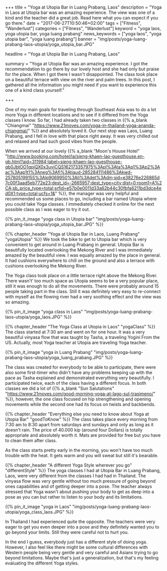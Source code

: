+++
title = "Yoga at Utopia Bar in Luang Prabang, Laos"
description = "Yoga in Laos at Utopia bar was an amazing experience. The view was one of a kind and the teacher did a great job. Read here what you can expect if you go there."
date = "2017-06-27T10:50:46+02:00"
tags = ["Fitness", "Wanderlust"]
categories = ["Fitness", "Wanderlust"]
keyword = "yoga laos, yoga utopia bar, yoga luang prabang"
news_keywords = ["yoga laos", "yoga utopia bar", "yoga luang prabang"]
banner = "img/posts/yoga-luang-prabang-laos-utopia/yoga_utopia_bar.JPG"

headline = "Yoga at Utopia Bar in Luang Prabang, Laos"

summary = "Yoga at Utopia Bar was an amazing experience. I got the recommendation to go there by our lovely host and she had only but praise for the place. When I got there I wasn't disappointed. The class took place on a beautiful terrace with view on the river and palm trees. In this post, I gathered all the information you might need if you want to experience this one of a kind class yourself."

+++

One of my main goals for traveling through Southeast Asia was to do a lot more Yoga in different locations and to see if it differed from the Yoga classes I know. So far, I had already taken two classes in {{% a_blank "Chiangmai" "https://www.21moves.com/yoga-in-thailand-yoga-ananda-chiangmai/" %}} and absolutely loved it. Our next stop was Laos, Luang Prabang, and I fell in love with that place right away. It was very chilled out and relaxed and had such good vibes from the people. 
 
When we arrived at our lovely {{% a_blank "Moon's House Hotel" "http://www.booking.com/hotel/la/sieng-khaen-lao-guesthouse.en-gb.html?aid=311984;label=sieng-khaen-lao-guesthouse-qb0JbtOO1qpjQX0x3uyiCQS162173357975%3Apl%3Ata%3Ap1%3Ap2%3Aac%3Aap1t1%3Aneg%3Afi%3Atiaud-285284111486%3Akwd-257805199155%3Alp9069950%3Ali%3Adet%3Adm;sid=e38276e226865d7c00f3aad5eb772e23;dest_id=-2665957;dest_type=city;dist=0;room1=A%2CA;sb_price_type=total;srfid=e57b0e0011d33a62b44c30fbfa6211bd3dce4ed0X1;type=total;ucfs=1&" %}}, the manager was very helpful and recommended us some places to go, including a bar named Utopia where you could take Yoga classes. I immediately checked it online for the next possible class as I was eager to try it out. 

{{% pin_it_image "yoga class in Utopia bar" "img/posts/yoga-luang-prabang-laos-utopia/yoga_utopia_bar.JPG" %}}
 
{{% chapter_header "Yoga at Utopia Bar in Laos, Luang Prabang" "yogaUtopia" %}}
We took the bike to get to Utopia bar which is very convenient to get around in Luang Prabang in general. Utopia Bar is beautifully located overlooking the Mekong River and I was immediately amazed by the beautiful view. I was equally amazed by the place in general. It had cushions everywhere to chill on the ground and also a terrace with cushions overlooking the Mekong River. 
 
The Yoga class took place on a little terrace right above the Mekong River. There wasn't’ too much space as Utopia seems to be a very popular place, still it was enough to do all the movements. There were probably around 15 people taking part in the class. Still it was definitely very easy to re-connect with myself as the flowing river had a very soothing effect and the view was so amazing. 

{{% pin_it_image "yoga class in Laos" "img/posts/yoga-luang-prabang-laos-utopia/yoga_laos.JPG" %}}

{{% chapter_header "The Yoga Class at Utopia in Laos" "yogaClass" %}}
The class started at 7:30 am and went on for one hour. It was a very beautiful vinyasa flow that was taught by Tasha, a traveling Yogini From the US. Actually, most Yoga teacher at Utopia are traveling Yoga teacher. 

{{% pin_it_image "yoga in Luang Prabang" "img/posts/yoga-luang-prabang-laos-utopia/yoga_luang_prabang.JPG" %}}

The class was created for everybody to be able to participate, there were also some first-timer who didn't have any problems keeping up with the pace as Tasha explained and demonstrated everything very beautifully. I participated twice, each of the class having a different focus. In both classes we did a lot of {{% a_blank "Sun Salutations" "https://www.21moves.com/good-morning-yoga-at-lago-sul-trasimeno/" %}}, however, the one class focused on hip strengthening and opening movements while the second one had its focus on twists and backbends. 
 
{{% chapter_header "Everything else you need to know about Yoga at Utopia Bar" "goodToKnow" %}}
The class takes place every morning from 7:30 am to 8:30 apart from saturdays and sundays and only as long as it doesn't rain. The price of 40.000 kip (around four Dollars) is totally appropriate and absolutely worth it. Mats are provided for free but you have to clean them after class. 
 
As the class starts pretty early in the morning, you won't have too much trouble with the heat. It gets warm and you will sweat but still it's bearable. 
 
{{% chapter_header "A different Yoga Style wherever you go" "differentStyle" %}}
The yoga classes I had at Utopia Bar in Luang Prabang, Laos, were very different from the classes I had had in Thailand. The vinyasa flow was very gentle without too much pressure of going beyond ones capabilities and of getting deeper into a pose. The teacher always stressed that Yoga wasn't about pushing your body to get as deep into a pose as you can but rather to listen to your body and its limitations. 

{{% pin_it_image "yoga in Laos" "img/posts/yoga-luang-prabang-laos-utopia/yoga_class_laos.JPG" %}}

In Thailand I had experienced quite the opposite. The teachers were very eager to get you even deeper into a pose and they definitely wanted you to go beyond your limits. Still they were careful not to hurt you. 
 
In the end I guess, everybody just has a different style of doing yoga. However, I also feel like there might be some cultural differences with Western people being very gentle and very careful and Asians trying to go beyond limitations. Maybe that's just a generalization, but that's my feeling evaluating the different Yoga styles.
 
 
 










